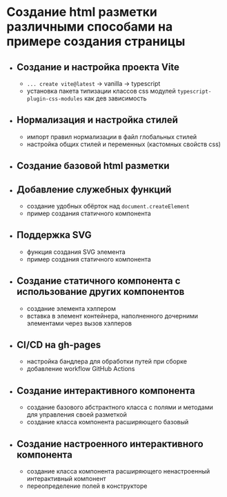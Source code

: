 # Создание html разметки различными способами на примере создания страницы

- ## Создание и настройка проекта Vite

  - `... create vite@latest` -> vanilla -> typescript
  - установка пакета типизации классов css модулей `typescript-plugin-css-modules` как дев зависимость

- ## Нормализация и настройка стилей

  - импорт правил нормализации в файл глобальных стилей
  - настройка общих стилей и переменных (кастомных свойств css)

- ## Создание базовой html разметки

- ## Добавление служебных функций

  - создание удобных обёрток над `document.createElement`
  - пример создания статичного компонента

- ## Поддержка SVG

  - функция создания SVG элемента
  - пример создания статичного компонента

- ## Создание статичного компонента с использование других компонентов

  - создание элемента хэлпером
  - вставка в элемент контейнера, наполненного дочерними элементами через вызов хэлперов

- ## CI/CD на gh-pages

  - настройка бандлера для обработки путей при сборке
  - добавление workflow GitHub Actions

- ## Создание интерактивного компонента

  - создание базового абстрактного класса с полями и методами для управления своей разметкой
  - создание класса компонента расширяющего базовый

- ## Создание настроенного интерактивного компонента

  - создание класса компонента расширяющего ненастроенный интерактивный компонент
  - переопределение полей в конструкторе
